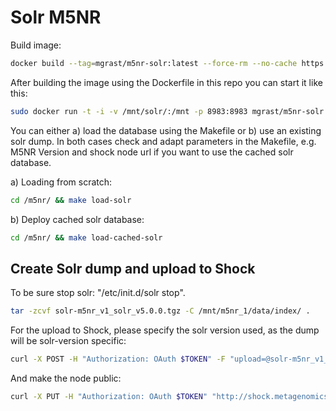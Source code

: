 

# Solr M5NR

Build image:
```bash
docker build --tag=mgrast/m5nr-solr:latest --force-rm --no-cache https://raw.githubusercontent.com/MG-RAST/myM5NR/master/solr/docker/Dockerfile
```

After building the image using the Dockerfile in this repo you can start it like this:

```bash
sudo docker run -t -i -v /mnt/solr/:/mnt -p 8983:8983 mgrast/m5nr-solr:latest
```

You can either a) load the database using the Makefile or b) use an existing solr dump. In both cases check and adapt parameters in the Makefile, e.g. M5NR Version and shock node url if you want to use the cached solr database.

a) Loading from scratch:
```bash
cd /m5nr/ && make load-solr
```
b) Deploy cached solr database: 
```bash
cd /m5nr/ && make load-cached-solr
```

## Create Solr dump and upload to Shock

To be sure stop solr: "/etc/init.d/solr stop". 
```bash
tar -zcvf solr-m5nr_v1_solr_v5.0.0.tgz -C /mnt/m5nr_1/data/index/ .
```

For the upload to Shock, please specify the solr version used, as the dump will be solr-version specific:

```bash
curl -X POST -H "Authorization: OAuth $TOKEN" -F "upload=@solr-m5nr_v1_solr_v5.0.0.tgz" -F attributes_str='{"type":"data-library","data-library-name":"Solr M5NR", "description": "Solr M5NR v1 with Solr v5.0.0", "version":"1", "member": "1/1", "provenance" : { "creation_type" : "manual", "note": "tar -zcvf solr-m5nr_v1_solr_v5.0.0.tgz -C /mnt/m5nr_1/data/index/ ."} }' "http://shock.metagenomics.anl.gov/node"
```

And make the node public:
```bash
curl -X PUT -H "Authorization: OAuth $TOKEN" "http://shock.metagenomics.anl.gov/node/<node_id>/acl/public_read"
```
